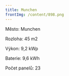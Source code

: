 ```yaml
---
title: Munchen
frontImg: /content/898.png
---
```

Město: Munchen

Rozloha: 45 m2

Výkon:  9,2 kWp

Baterie:  9,6 kWh

Počet panelů: 23